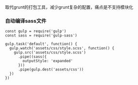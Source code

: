 取代grunt的打包工具，减少grunt复杂的配置，痛点是不支持模块化

### 自动编译sass文件

```
const gulp = require('gulp')
const sass = require('gulp-sass')

gulp.task('default', function() {
  gulp.watch('assets/css/style.scss', function() {
    gulp.src('assets/css/style.scss')
      .pipe((sass({
        outputStyle: 'expanded'
      }))
      .pipe(gulp.dest('assets/css'))
  })
})
```
